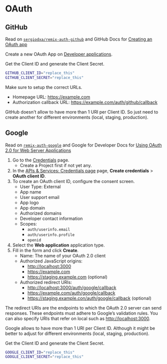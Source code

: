 # OAuth

## GitHub

Read on [`sergiodxa/remix-auth-github`](https://github.com/sergiodxa/remix-auth-github) and GitHub
Docs for
[Creating an OAuth app](https://docs.github.com/en/apps/oauth-apps/building-oauth-apps/creating-an-oauth-app)

Create a new OAuth App on [Developer applications](https://github.com/settings/developers).

Get the Client ID and generate the Client Secret.

```sh
GITHUB_CLIENT_ID="replace_this"
GITHUB_CLIENT_SECRET="replace_this"
```

Make sure to setup the correct URLs.

- Homepage URL: <https://example.com>
- Authorization callback URL: <https://example.com/auth/github/callback>

GitHub doesn't allow to have more than 1 URI per Client ID. So just need to create another for
different environments (local, staging, production).

## Google

Read on [`remix-auth-google`](https://www.npmjs.com/package/remix-auth-google) and Google for
Developer Docs for
[Using OAuth 2.0 for Web Server Applications](https://developers.google.com/identity/protocols/oauth2/web-server#creatingcred)

1. Go to the [Credentials](https://console.developers.google.com/apis/credentials) page.
   - Create a Project first if not yet any.
2. In the [APIs & Services: Credentials page](https://console.cloud.google.com/apis/credentials)
   page, **Create credentials** > **OAuth client ID**.
3. To create an OAuth client ID, configure the consent screen.
   - User Type: External
   - App name
   - User support email
   - App logo
   - App domain
   - Authorized domains
   - Developer contact information
   - Scopes:
     - `auth/userinfo.email`
     - `auth/userinfo.profile`
     - `openid`
4. Select the **Web application** application type.
5. Fill in the form and click **Create**.
   - Name: The name of your OAuth 2.0 client
   - Authorized JavaScript origins:
     - <http://localhost:3000>
     - <https://example.com>
     - <https://staging.example.com> (optional)
   - Authorized redirect URIs:
     - <http://localhost:3000/auth/google/callback>
     - <https://example.com/auth/google/callback>
     - <https://staging.example.con/auth/google/callback> (optional)

The redirect URIs are the endpoints to which the OAuth 2.0 server can send responses. These
endpoints must adhere to Google’s validation rules. You can also specify URIs that refer on local
such as <http://localhost:3000>.

Google allows to have more than 1 URI per Client ID. Although it might be better to adjust for
different environments (local, staging, production).

Get the Client ID and generate the Client Secret.

```sh
GOOGLE_CLIENT_ID="replace_this"
GOOGLE_CLIENT_SECRET="replace_this"
```
